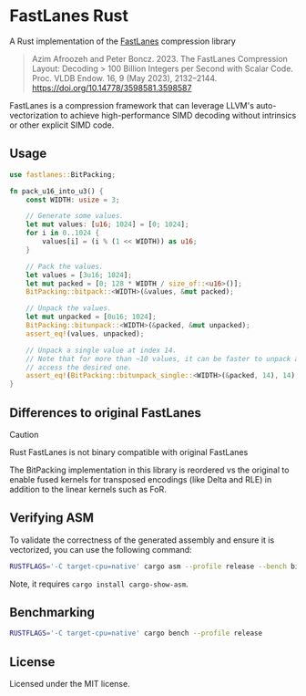 # FastLanes Rust

A Rust implementation of the [FastLanes](https://github.com/cwida/FastLanes) compression library

> Azim Afroozeh and Peter Boncz. 2023. The FastLanes Compression Layout: Decoding > 100 Billion Integers per Second with
> Scalar Code.
> Proc. VLDB Endow. 16, 9 (May 2023), 2132–2144. https://doi.org/10.14778/3598581.3598587

FastLanes is a compression framework that can leverage LLVM's auto-vectorization to achieve high-performance
SIMD decoding without intrinsics or other explicit SIMD code.

## Usage

```rust
use fastlanes::BitPacking;

fn pack_u16_into_u3() {
    const WIDTH: usize = 3;

    // Generate some values.
    let mut values: [u16; 1024] = [0; 1024];
    for i in 0..1024 {
        values[i] = (i % (1 << WIDTH)) as u16;
    }

    // Pack the values.
    let values = [3u16; 1024];
    let mut packed = [0; 128 * WIDTH / size_of::<u16>()];
    BitPacking::bitpack::<WIDTH>(&values, &mut packed);

    // Unpack the values.
    let mut unpacked = [0u16; 1024];
    BitPacking::bitunpack::<WIDTH>(&packed, &mut unpacked);
    assert_eq!(values, unpacked);

    // Unpack a single value at index 14.
    // Note that for more than ~10 values, it can be faster to unpack all values and then 
    // access the desired one.
    assert_eq!(BitPacking::bitunpack_single::<WIDTH>(&packed, 14), 14);
}
```

## Differences to original FastLanes

> [!CAUTION]
> Rust FastLanes is not binary compatible with original FastLanes

The BitPacking implementation in this library is reordered vs the original to enable
fused kernels for transposed encodings (like Delta and RLE) in addition to the linear
kernels such as FoR.

## Verifying ASM

To validate the correctness of the generated assembly and ensure it is vectorized, you can use the following command:

```bash
RUSTFLAGS='-C target-cpu=native' cargo asm --profile release --bench bitpacking --rust BitPacking
```

Note, it requires `cargo install cargo-show-asm`.

## Benchmarking

```bash
RUSTFLAGS='-C target-cpu=native' cargo bench --profile release
```

## License

Licensed under the MIT license.
